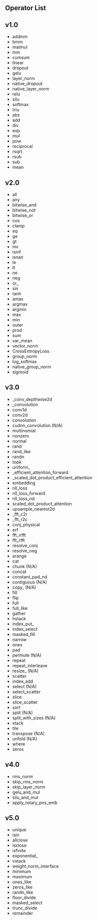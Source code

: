## Operator List

## v1.0
- addmm
- bmm
- matmul
- mm
- cumsum
- linear
- dropout
- gelu
- layer_norm
- native_dropout
- native_layer_norm
- relu
- silu
- softmax
- triu
- abs
- add
- div
- exp
- mul
- pow
- reciprocal
- rsqrt
- rsub
- sub
- mean

## v2.0
- all
- any
- bitwise_and
- bitwise_not
- bitwise_or
- cos
- clamp
- eq
- ge
- gt
- mv
- isinf
- isnan
- le
- lt
- ne
- neg
- or_
- sin
- tanh
- amax
- argmax
- argmin
- max
- min
- outer
- prod
- sum
- var_mean
- vector_norm
- CrossEntropyLoss
- group_norm
- log_softmax
- native_group_norm
- sigmoid

## v3.0
- _conv_depthwise2d
- _convolution
- conv1d
- conv2d
- convolution
- cudnn_convolution (N/A)
- multinomial
- nonzero
- normal
- rand
- rand_like
- randn
- topk
- uniform_
- _efficient_attention_forward
- _scaled_dot_product_efficient_attention
- embedding
- nll_loss
- nll_loss_forward
- nll_loss_nd
- scaled_dot_product_attention
- upsample_nearest2d
- _fft_c2r
- _fft_r2c
- conj_physical
- erf
- fft_irfft
- fft_rfft
- resolve_conj
- resolve_neg
- arange
- cat
- chunk (N/A)
- concat
- constant_pad_nd
- contiguous (N/A)
- copy_ (N/A)
- fill
- flip
- full
- full_like
- gather
- hstack
- index_put_
- index_select
- masked_fill
- narrow
- ones
- pad
- permute (N/A)
- repeat
- repeat_interleave
- resize_ (N/A)
- scatter
- index_add
- select (N/A)
- select_scatter
- slice
- slice_scatter
- sort
- split (N/A)
- split_with_sizes (N/A)
- stack
- tile
- transpose (N/A)
- unfold (N/A)
- where
- zeros

## v4.0
- rms_norm
- skip_rms_norm
- skip_layer_norm
- gelu_and_mul
- silu_and_mul
- apply_rotary_pos_emb

## v5.0
- unique
- isin
- allclose
- isclose
- isfinite
- exponential_
- vstack
- weight_norm_interface
- minimum
- maximum
- ones_like
- zeros_like
- randn_like
- floor_divide
- masked_select
- trunc_divide
- remainder
